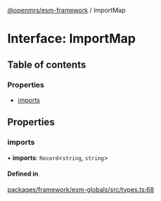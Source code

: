 [@openmrs/esm-framework](../API.md) / ImportMap

# Interface: ImportMap

## Table of contents

### Properties

- [imports](ImportMap.md#imports)

## Properties

### imports

• **imports**: `Record`<`string`, `string`\>

#### Defined in

[packages/framework/esm-globals/src/types.ts:68](https://github.com/jona42-ui/openmrs-esm-core/blob/main/packages/framework/esm-globals/src/types.ts#L68)
